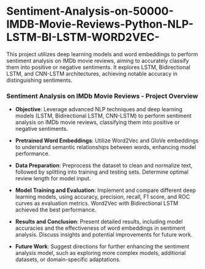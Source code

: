 # Sentiment-Analysis-on-50000-IMDB-Movie-Reviews-Python-NLP-LSTM-BI-LSTM-WORD2VEC-
This project utilizes deep learning models and word embeddings to perform sentiment analysis on IMDb movie reviews, aiming to accurately classify them into positive or negative sentiments. It explores LSTM, Bidirectional LSTM, and CNN-LSTM architectures, achieving notable accuracy in distinguishing sentiments.



### Sentiment Analysis on IMDb Movie Reviews - Project Overview

- **Objective**: Leverage advanced NLP techniques and deep learning models (LSTM, Bidirectional LSTM, CNN-LSTM) to perform sentiment analysis on IMDb movie reviews, classifying them into positive or negative sentiments.

- **Pretrained Word Embeddings**: Utilize Word2Vec and GloVe embeddings to understand semantic relationships between words, enhancing model performance.

- **Data Preparation**: Preprocess the dataset to clean and normalize text, followed by splitting into training and testing sets. Determine optimal review length for model input.

- **Model Training and Evaluation**: Implement and compare different deep learning models, using accuracy, precision, recall, F1 score, and ROC curves as evaluation metrics. Word2Vec with Bidirectional LSTM achieved the best performance.

- **Results and Conclusion**: Present detailed results, including model accuracies and the effectiveness of word embeddings in sentiment analysis. Discuss insights and potential improvements for future work.

- **Future Work**: Suggest directions for further enhancing the sentiment analysis model, such as exploring more complex models, additional datasets, or domain-specific adaptations.
